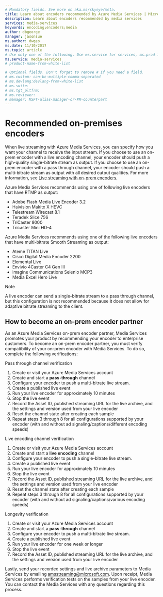 ```yaml
---
# Mandatory fields. See more on aka.ms/skyeye/meta.
title: Learn about encoders recommended by Azure Media Services | Microsoft Docs 
description: Learn about encoders recommended by media services
services: media-services
keywords: encoding;encoders;media
author: dbgeorge
manager: jasonsue
ms.author: dwgeo
ms.date: 11/10/2017
ms.topic: article
# Use only one of the following. Use ms.service for services, ms.prod for on-prem. Remove the # before the relevant field.
ms.service: media-services
# product-name-from-white-list

# Optional fields. Don't forget to remove # if you need a field.
# ms.custom: can-be-multiple-comma-separated
# ms.devlang:devlang-from-white-list
# ms.suite: 
# ms.tgt_pltfrm:
# ms.reviewer:
# manager: MSFT-alias-manager-or-PM-counterpart
---
```


# Recommended on-premises encoders
When live streaming with Azure Media Services, you can specify how you want your channel to receive the input stream. If you choose to use an on-prem encoder with a live encoding channel, your encoder should push a high-quality single-bitrate stream as output. If you choose to use an on-prem encoder with a pass through channel, your encoder should push a multi-bitrate stream as output with all desired output qualities. For more information, see [Live streaming with on-prem encoders](media-services-live-streaming-with-onprem-encoders.md).

Azure Media Services recommends using one of following live encoders that have RTMP as output:
- Adobe Flash Media Live Encoder 3.2
- Haivision Makito X HEVC
- Telestream Wirecast 8.1
- Teradek Slice 756
- TriCaster 8000
- Tricaster Mini HD-4

Azure Media Services recommends using one of the following live encoders that have multi-bitrate Smooth Streaming as output:
- Ateme TITAN Live
- Cisco Digital Media Encoder 2200
- Elemental Live
- Envivio 4Caster C4 Gen III
- Imagine Communications Selenio MCP3
- Media Excel Hero Live

> [!NOTE]
> A live encoder can send a single-bitrate stream to a pass through channel, but this configuration is not recommended because it does not allow for adaptive bitrate streaming to the client.

## How to become an on-prem encoder partner
As an Azure Media Services on-prem encoder partner, Media Services promotes your product by recommending your encoder to enterprise customers. To become an on-prem encoder partner, you must verify compatibility of your on-prem encoder with Media Services. To do so, complete the following verifications:

Pass through channel verification
1. Create or visit your Azure Media Services account
2. Create and start a **pass-through** channel
3. Configure your encoder to push a multi-bitrate live stream.
4. Create a published live event
5. Run your live encoder for approximately 10 minutes
6. Stop the live event
7. Record the Asset ID, published streaming URL for the live archive, and the settings and version used from your live encoder
8. Reset the channel state after creating each sample
9. Repeat steps 3 through 8 for all configurations supported by your encoder (with and without ad signaling/captions/different encoding speeds)

Live encoding channel verification
1. Create or visit your Azure Media Services account
2. Create and start a **live encoding** channel
3. Configure your encoder to push a single-bitrate live stream.
4. Create a published live event
5. Run your live encoder for approximately 10 minutes
6. Stop the live event
7. Record the Asset ID, published streaming URL for the live archive, and the settings and version used from your live encoder
8. Reset the channel state after creating each sample
9. Repeat steps 3 through 8 for all configurations supported by your encoder (with and without ad signaling/captions/various encoding speeds)

Longevity verification
1. Create or visit your Azure Media Services account
2. Create and start a **pass-through** channel
3. Configure your encoder to push a multi-bitrate live stream.
4. Create a published live event
5. Run your live encoder for one week or longer
6. Stop the live event
7. Record the Asset ID, published streaming URL for the live archive, and the settings and version used from your live encoder

Lastly, send your recorded settings and live archive parameters to Media Services by emailing amsstreaming@microsoft.com. Upon receipt, Media Services performs verification tests on the samples from your live encoder. You can contact the Media Services with any questions regarding this process.